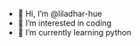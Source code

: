 - 👋 Hi, I’m @liladhar-hue
- 👀 I’m interested in coding
- 🌱 I’m currently learning python


<!---
liladhar-hue/liladhar-hue is a ✨ special ✨ repository because its `README.md` (this file) appears on your GitHub profile.
You can click the Preview link to take a look at your changes.
--->
